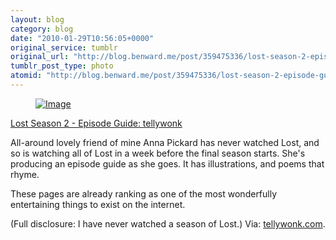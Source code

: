 ```yaml
---
layout: blog
category: blog
date: "2010-01-29T10:56:05+0000"
original_service: tumblr
original_url: "http://blog.benward.me/post/359475336/lost-season-2-episode-guide"
tumblr_post_type: photo
atomid: "http://blog.benward.me/post/359475336/lost-season-2-episode-guide"
---
```

<figure class="photo">
  <a href="http://tellywonk.com/2010/01/lost-season-two-episode-by-episode/"><img src="http://benward.me/res/tumblr/media/359475336/0.jpg" alt="Image"></a>
</figure>

<a href="http://tellywonk.com/2010/01/lost-season-two-episode-by-episode/">Lost Season 2 - Episode Guide: tellywonk</a>

All-around lovely friend of mine Anna Pickard has never watched Lost, and so is watching all of Lost in a week before the final season starts. She's producing an episode guide as she goes. It has illustrations, and poems that rhyme.

These pages are already ranking as one of the most wonderfully entertaining things to exist on the internet.

(Full disclosure: I have never watched a season of Lost.)
Via: [tellywonk.com](http://tellywonk.com/2010/01/lost-season-two-episode-by-episode/).